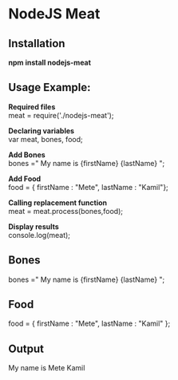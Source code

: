 NodeJS Meat
===========

## Installation

**npm install nodejs-meat**  
  
## Usage Example:

 **Required files**  
 meat = require('./nodejs-meat');

**Declaring variables**  
var meat, bones, food;

**Add Bones**  
bones ="<body> My name is {firstName} {lastName} </body>";

**Add Food**   
food = { firstName : "Mete", lastName : "Kamil"};

**Calling replacement function**   
meat = meat.process(bones,food);

**Display results**   
console.log(meat);

## Bones  
bones ="<body> My name is {firstName} {lastName} </body>";

## Food   
food = { 
          firstName : "Mete", 
          lastName : "Kamil"
      };

## Output   
My name is Mete Kamil

  
